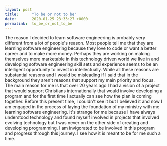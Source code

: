 ```yaml
---
layout: post
title:      "To be or not to be"
date:       2020-01-25 23:33:27 +0000
permalink:  to_be_or_not_to_be
---
```



The reason I decided to learn software engineering is probably very different from a lot of people's reason. Most people tell me that they are learning software engineering because they love to code or want a better career and to make more money. Perhaps they are working on making themselves more marketable in this technology driven world we live in and developing software engineering skill sets and experience seems to be an intelligent opportunity to invest in intellectually. While all these reasons are substantial reasons and I would be misleading if I said that in the background they aren't reasons that support my main priority and focus. The main reason for me is that over 20 years ago I had a vision of a project that would support Christians internationally that would involve developing a program and for the first time I actually can see how the plan is coming together. Before this present time, I couldn't see it but I believed it and now I am engaged in the process of laying the foundation of my ministry with me learning software engineering. It's strange for me because I have always understood technology and found myself involved in projects that involved evolving technology but I was never on the other side of creating and developing programming. I am invigorated to be involved in this program and progress through this journey. I see how it is meant to be for me such a time. 
